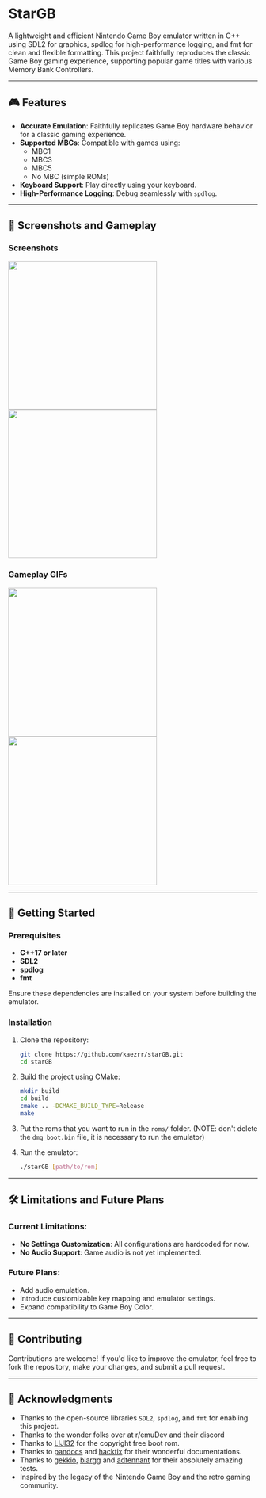 # StarGB

A lightweight and efficient Nintendo Game Boy emulator written in C++ using SDL2 for graphics, spdlog for high-performance logging, and fmt for clean and flexible formatting. This project faithfully reproduces the classic Game Boy gaming experience, supporting popular game titles with various Memory Bank Controllers.

---

## 🎮 Features

- **Accurate Emulation**: Faithfully replicates Game Boy hardware behavior for a classic gaming experience.
- **Supported MBCs**: Compatible with games using:
  - MBC1
  - MBC3
  - MBC5
  - No MBC (simple ROMs)
- **Keyboard Support**: Play directly using your keyboard.
- **High-Performance Logging**: Debug seamlessly with `spdlog`.

---

## 📸 Screenshots and Gameplay

### Screenshots  
<img src="https://github.com/user-attachments/assets/cb470c34-6ca3-4911-bbb8-06814a40cf6f" width=300px height=auto>
<img src="https://github.com/user-attachments/assets/a44ec2e0-4578-4f3d-bc5c-ec1efff7824c" width=300px height=auto>

### Gameplay GIFs  
<img src="https://github.com/user-attachments/assets/8bf91b3e-e322-4c31-a78e-f1dd295e23c3" width=300px height=auto>
<img src="https://github.com/user-attachments/assets/9d0cd8b2-9926-4d42-98db-44d8e6ccaa27" width=300px height=auto>

---

## 🚀 Getting Started

### Prerequisites

- **C++17 or later**
- **SDL2**
- **spdlog**
- **fmt**

Ensure these dependencies are installed on your system before building the emulator.

### Installation

1. Clone the repository:
   ```bash
   git clone https://github.com/kaezrr/starGB.git
   cd starGB
   ```

2. Build the project using CMake:
   ```bash
   mkdir build
   cd build
   cmake .. -DCMAKE_BUILD_TYPE=Release
   make
   ```
3. Put the roms that you want to run in the `roms/` folder. (NOTE: don't delete the `dmg_boot.bin` file, it is necessary to run the emulator)

4. Run the emulator:
   ```bash
   ./starGB [path/to/rom]
   ```
---

## 🛠️ Limitations and Future Plans

### Current Limitations:
- **No Settings Customization**: All configurations are hardcoded for now.
- **No Audio Support**: Game audio is not yet implemented.

### Future Plans:
- Add audio emulation.
- Introduce customizable key mapping and emulator settings.
- Expand compatibility to Game Boy Color.

---

## 🤝 Contributing

Contributions are welcome! If you'd like to improve the emulator, feel free to fork the repository, make your changes, and submit a pull request.

---

## 🙌 Acknowledgments

- Thanks to the open-source libraries `SDL2`, `spdlog`, and `fmt` for enabling this project.
- Thanks to the wonder folks over at r/emuDev and their discord
- Thanks to [LIJI32](https://github.com/LIJI32/SameBoy) for the copyright free boot rom.
- Thanks to [pandocs](https://gbdev.io/pandocs/) and [hacktix](https://hacktix.github.io/GBEDG/) for their wonderful documentations.
- Thanks to [gekkio](https://github.com/Gekkio/mooneye-test-suite), [blargg](https://github.com/retrio/gb-test-roms) and [adtennant](https://github.com/adtennant/GameboyTestSuites) for their absolutely amazing tests.
- Inspired by the legacy of the Nintendo Game Boy and the retro gaming community.
